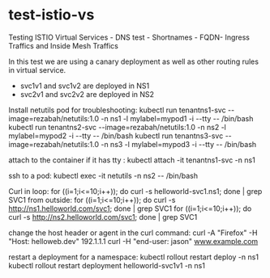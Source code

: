 # test-istio-vs
Testing ISTIO Virtual Services - DNS test - Shortnames - FQDN- Ingress Traffics and Inside Mesh Traffics

In this test we are using a canary deployment as well as other routing rules in virtual service.
- svc1v1 and svc1v2 are deployed in NS1
- svc2v1 and svc2v2 are deployed in NS2

Install netutils pod for troubleshooting:
kubectl run tenantns1-svc --image=rezabah/netutils:1.0 -n ns1 -l mylabel=mypod1 -i --tty -- /bin/bash
kubectl run tenantns2-svc --image=rezabah/netutils:1.0 -n ns2 -l mylabel=mypod2 -i --tty -- /bin/bash
kubectl run tenantns3-svc --image=rezabah/netutils:1.0 -n ns3 -l mylabel=mypod3 -i --tty -- /bin/bash

attach to the container if it has tty :
kubectl attach -it tenantns1-svc -n ns1

ssh to a pod:
kubectl exec -it netutils -n ns2 -- /bin/bash

Curl in loop:
for ((i=1;i<=10;i++)); do curl -s helloworld-svc1.ns1; done | grep SVC1
from outside:
for ((i=1;i<=10;i++)); do curl -s http://ns1.helloworld.com/svc1; done | grep SVC1
for ((i=1;i<=10;i++)); do curl -s http://ns2.helloworld.com/svc1; done | grep SVC1

change the host header or agent in the curl command:
curl -A "Firefox" -H "Host: helloweb.dev" 192.1.1.1
curl -H "end-user: jason" www.example.com

restart a deployment for a namespace:
kubectl rollout restart deploy -n ns1
kubectl rollout restart deployment helloworld-svc1v1 -n ns1

